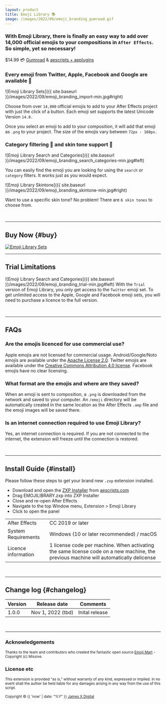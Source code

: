 ```yaml
---
layout: product
title: Emoji Library 📚
image: /images/2022/09/emoji_branding_gumroad.gif
---
```


### With Emoji Library, there is finally an easy way to add over 14,000 official emojis to your compositions in `After Effects`. So simple, yet so necessary!

<span class="price-tag price-tag--two-lines">
  <span class="price-tag__main">$14.99</span>
  <span>💳 <a href="https://jamesxdigital.gumroad.com/l/emojilibrary">Gumroad</a> & <a href="https://aescripts.com/" target="_blank">aescripts + aeplugins</a></span>
</span>



### Every emoji from Twitter, Apple, Facebook and Google are available 👏

![Emoji Library Sets]({{ site.baseurl }}/images/2022/09/emoji_branding_import-min.jpg#right)

Choose from over `14,000` official emojis to add to your After Effects project with just the click of a button. Each emoji set supports the latest Unicode Version `14.0.`

Once you select an emoji to add to your composition, it will add that emoji as `.png` to your project. The size of the emojis vary between `72px - 160px.`

<div class="entry-content"><span class="clear"></span></div>

### Category filtering 🔎 and skin tone support 👬

![Emoji Library Search and Categories]({{ site.baseurl }}/images/2022/09/emoji_branding_search_categories-min.jpg#left)

You can easily find the emoji you are looking for using the `search` or `category` filters. It works just as you would expect.

![Emoji Library Skintone]({{ site.baseurl }}/images/2022/09/emoji_branding_skintone-min.jpg#right)

<span class="clear"></span>

Want to use a specific skin tone? No problem! There are `6 skin tones` to choose from.

<div class="entry-content"><span class="clear"></span></div>

<br/>

---

## Buy Now {#buy}

<script src="https://gumroad.com/js/gumroad-embed.js"></script>
<div id="iframe-wrapper">
<div class="gumroad-product-embed">
<a href="https://jamesxdigital.gumroad.com/l/emojilibrary"><img src="{{ site.baseurl }}/images/2022/09/emoji_branding_sets_2-min.jpg" alt="Emoji Library Sets"></a></div>
</div>


---

## Trial Limitations
![Emoji Library Search and Categories]({{ site.baseurl }}/images/2022/09/emoji_branding_trial-min.jpg#left)
With the `Trial` version of Emoji Library, you only get access to the `Twitter` emoji set. To get unlimited access to the Apple, Google and Facebook emoji sets, you will need to purchase a licence to the full version.


<span class="clear"></span>
<br/>

---

## FAQs
### Are the emojis licenced for use commercial use?
Apple emojis are not licensed for commercial usage.
Android/Google/Noto emojis are available under the <a href="https://github.com/googlei18n/noto-emoji/blob/master/LICENSE" target="_blank">Apache License 2.0</a>.
Twitter emojis are available under the <a href="https://github.com/twitter/twemoji/blob/gh-pages/LICENSE-GRAPHICS" target="_blank">Creative Commons Attribution 4.0 license</a>.
Facebook emojis have no clear licensing.
### What format are the emojis and where are they saved?
When an emoji is sent to composition, a `.png` is downloaded from the network and saved to your computer. An `/emoji` directory will be automatically created in the same location as the After Effects `.aep` file and the emoji images will be saved there.
### Is an internet connection required to use Emoji Library?
Yes, an internet connection is required. If you are not connected to the internet, the extension will freeze until the connection is restored.

<span class="clear"></span>
<br/>

---

## Install Guide {#install}

Please follow these steps to get your brand new `.zxp` extension installed.

- Download and open the <a href="https://aescripts.com/learn/zxp-installer/" target="_blank">ZXP Installer</a> from <a href="https://aescripts.com" target="_blank">aescripts.com</a>
- Drag EMOJILIBRARY.zxp into ZXP Installer
- Close and re-open After Effects
- Navigate to the top Window menu, Extension > Emoji Library
- Click to open the panel

<table>
 <tbody>
  <tr>
   <td>After Effects</td>
   <td>CC 2019 or later</td>
  </tr>
  <tr>
   <td>System Requirements</td>
   <td>Windows (10 or later recommended) / macOS</td>
  </tr>
  <tr>
   <td>Licence information</td>
   <td>1 license code per machine. When activating the same license code on a new machine, the previous machine will automatically delicense</td>
  </tr>
 </tbody>
</table>

<span class="clear"></span>
<br/>

---

## Change log {#changelog}

<table>
 <tbody>
 <thead>
    <th>Version</th>
    <th>Release date</th>
    <th>Comments</th>
  </thead>
  <tr>
    <td>1.0.0</td>
    <td>Nov 1, 2022 (tbd)</td>
    <td>Inital release</td>
  </tr>
 </tbody>
</table>

<span class="clear"></span>
<br/>

---
### Acknowledgements
<small>Thanks to the team and contributors who created the fantastic open source <a href="https://github.com/missive/emoji-mart" target="_blank">Emoji Mart</a> - Copyright (c) Missive.</small>

### License etc
<small>This extension is provided "as is," without warranty of any kind, expressed or implied. In no event shall the author be held liable for any damages arising in any way from the use of this script.</small>

<small>Copyright © {{ 'now' | date: "%Y" }} [James X Digital](https://jamesxdigital.com)</small>
